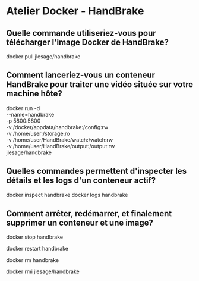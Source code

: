 # Atelier Docker - HandBrake

## Quelle commande utiliseriez-vous pour télécharger l'image Docker de HandBrake?

docker pull jlesage/handbrake


## Comment lanceriez-vous un conteneur HandBrake pour traiter une vidéo située sur votre machine hôte?

docker run -d \
    --name=handbrake \
    -p 5800:5800 \
    -v /docker/appdata/handbrake:/config:rw \
    -v /home/user:/storage:ro \
    -v /home/user/HandBrake/watch:/watch:rw \
    -v /home/user/HandBrake/output:/output:rw \
    jlesage/handbrake


## Quelles commandes permettent d'inspecter les détails et les logs d'un conteneur actif?

docker inspect handbrake
docker logs handbrake

## Comment arrêter, redémarrer, et finalement supprimer un conteneur et une image?

docker stop handbrake

docker restart handbrake

docker rm handbrake

docker rmi jlesage/handbrake



